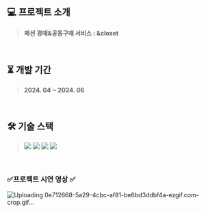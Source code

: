 ## 💻 프로젝트 소개
> **패션 경매&공동구매 서비스 : &closet**
<br>

## ⏳ 개발 기간
> **2024. 04 ~ 2024. 06**
<br>

## 🛠 기술 스택
> <a href="https://www.java.com/ko/"><img src="https://img.shields.io/badge/Java-F58219?style=flat-square&logo=Java&logoColor=white"/></a>
<a href="https://spring.io/projects/spring-boot"><img src="https://img.shields.io/badge/SpringBoot-6AAE3D?style=flat-square&logo=SpringBoot&logoColor=white"/></a>
<a href="https://spring.io/projects/spring-data-jpa"><img src="https://img.shields.io/badge/Spring Data JPA-6AAE3D?style=flat-square&logo=&logoColor=white"/></a>
<a href="https://www.oracle.com/"><img src="https://img.shields.io/badge/Oracle-4479A1?style=flat-square&logo=Oracle&logoColor=white"/></a>
<br>

###  :white_check_mark:프로젝트 시연 영상 :white_check_mark:

![Uploading 0e712668-5a29-4cbc-af81-be6bd3ddbf4a-ezgif.com-crop.gif…]()

